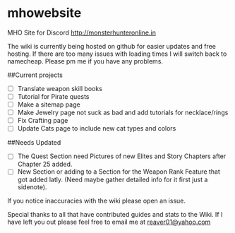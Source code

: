 # mhowebsite
MHO Site for Discord http://monsterhunteronline.in

The wiki is currently being hosted on github for easier updates and free hosting.  If there are too many issues with loading times I will switch back to namecheap.  Please pm me if you have any problems.

##Current projects
- [ ] Translate weapon skill books
- [ ] Tutorial for Pirate quests
- [ ] Make a sitemap page
- [ ] Make Jewelry page not suck as bad and add tutorials for necklace/rings
- [ ] Fix Crafting page
- [ ] Update Cats page to include new cat types and colors

##Needs Updated
- [ ] The Quest Section need Pictures of new Elites and Story Chapters after Chapter 25 added.
- [ ] New Section or adding to a Section for the Weapon Rank Feature that got added latly. (Need maybe gather detailed info for it first just a sidenote).

If you notice inaccuracies with the wiki please open an issue.


Special thanks to all that have contributed guides and stats to the Wiki. If I have left you out please feel free to email me at reaver01@yahoo.com
